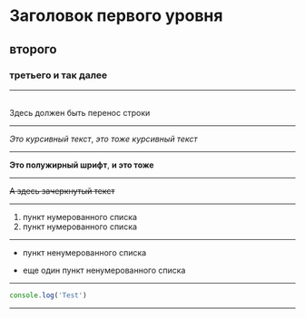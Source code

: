 # Заголовок первого уровня
## второго 
### третьего и так далее 
_______________
<br> Здесь должен быть перенос строки 
_______________
*Это курсивный текст*, _это тоже курсивный текст_
_______________
**Это полужирный шрифт**, __и это тоже__
_______________
~~А здесь зачеркнутый текст~~
_______________
1. пункт нумерованного списка
2. пункт нумерованного списка
_______________
* пункт ненумерованного списка
- еще один пункт ненумерованного списка
_______________
```javascript
console.log('Test')
````
_______________